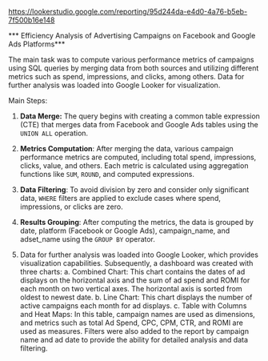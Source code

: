 https://lookerstudio.google.com/reporting/95d244da-e4d0-4a76-b5eb-7f500b16e148

*** Efficiency Analysis of Advertising Campaigns on Facebook and Google Ads Platforms***


The main task was to compute various performance metrics of campaigns using SQL queries by merging data from both sources and utilizing different metrics such as spend, impressions, and clicks, among others. Data for further analysis was loaded into Google Looker for visualization.


Main Steps:
1. **Data Merge:** The query begins with creating a common table expression (CTE) that merges data from Facebook and Google Ads tables using the `UNION ALL` operation.
   
2. **Metrics Computation**: After merging the data, various campaign performance metrics are computed, including total spend, impressions, clicks, value, and others. Each metric is calculated using aggregation functions like `SUM`, `ROUND`, and computed expressions.


3. **Data Filtering**: To avoid division by zero and consider only significant data, `WHERE` filters are applied to exclude cases where spend, impressions, or clicks are zero.


4. **Results Grouping**: After computing the metrics, the data is grouped by date, platform (Facebook or Google Ads), campaign_name, and adset_name using the `GROUP BY` operator.


5. Data for further analysis was loaded into Google Looker, which provides visualization capabilities. Subsequently, a dashboard was created with three charts:
   a. Combined Chart: This chart contains the dates of ad displays on the horizontal axis and the sum of ad spend and ROMI for each month on two vertical axes. The horizontal axis is sorted from oldest to newest date.
   b. Line Chart: This chart displays the number of active campaigns each month for ad displays.
   c. Table with Columns and Heat Maps: In this table, campaign names are used as dimensions, and metrics such as total Ad Spend, CPC, CPM, CTR, and ROMI are used as measures.
   Filters were also added to the report by campaign name and ad date to provide the ability for detailed analysis and data filtering.

